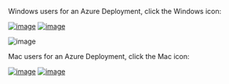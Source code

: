 Windows users for an Azure Deployment, click the Windows icon:

[![image](https://github.com/vitruveo-validators/aws/assets/157662422/8df34166-0cc1-470c-a853-c61cfe582081)](https://github.com/vitruveo-validators/aws/blob/main/Windows)
[![image](https://github.com/vitruveo-validators/aws/assets/157662422/935268c1-49fb-484d-aec5-fc41dd3af376)](https://github.com/vitruveo-validators/aws/blob/main/Windows)

![image](https://github.com/vitruveo-validators/azure/assets/157662422/5b84a230-3354-4816-9928-8b13e916b6d2)


Mac users for an Azure Deployment, click the Mac icon:

[![image](https://github.com/vitruveo-validators/aws/assets/157662422/0958a3ff-2d31-4b30-b0cd-df5381c4b813)](https://github.com/vitruveo-validators/aws/blob/main/Mac)
[![image](https://github.com/vitruveo-validators/aws/assets/157662422/7ed959e3-8774-4486-8ade-b9f466402eb5)](https://github.com/vitruveo-validators/aws/blob/main/Mac)





 
